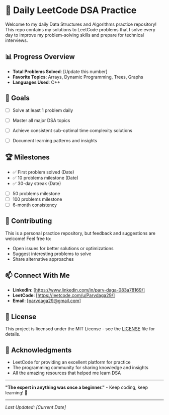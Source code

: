 # 🚀 Daily LeetCode DSA Practice

Welcome to my daily Data Structures and Algorithms practice repository! This repo contains my solutions to LeetCode problems that I solve every day to improve my problem-solving skills and prepare for technical interviews.

## 📊 Progress Overview

- **Total Problems Solved**: [Update this number]
- **Favorite Topics**: Arrays, Dynamic Programming, Trees, Graphs
- **Languages Used**: C++



## 🎯 Goals

- [ ] Solve at least 1 problem daily
- [ ] Master all major DSA topics
- [ ] Achieve consistent sub-optimal time complexity solutions
- [ ] Document learning patterns and insights



## 🏆 Milestones

- ✅ First problem solved (Date)
- ✅ 10 problems milestone (Date)
- ✅ 30-day streak (Date)
- [ ] 50 problems milestone
- [ ] 100 problems milestone
- [ ] 6-month consistency

## 🤝 Contributing

This is a personal practice repository, but feedback and suggestions are welcome! Feel free to:

- Open issues for better solutions or optimizations
- Suggest interesting problems to solve
- Share alternative approaches

## 📫 Connect With Me

- **LinkedIn**: [https://www.linkedin.com/in/parv-daga-083a78169/]
- **LeetCode**: [https://leetcode.com/u/Parvdaga29/]
- **Email**: [parvdaga29@gmail.com]

## 📜 License

This project is licensed under the MIT License - see the [LICENSE](LICENSE) file for details.

## 🙏 Acknowledgments

- LeetCode for providing an excellent platform for practice
- The programming community for sharing knowledge and insights
- All the amazing resources that helped me learn DSA

---

**"The expert in anything was once a beginner."** - Keep coding, keep learning! 💪

---

*Last Updated: [Current Date]*
